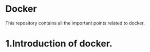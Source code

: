 # Docker
This repository contains all the important points related to docker.

# 1.Introduction of docker.